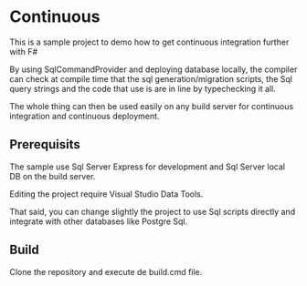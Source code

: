 # Continuous

This is a sample project to demo how to get continuous integration further with F#

By using SqlCommandProvider and deploying database locally, the compiler can check at compile time that
the sql generation/migration scripts, the Sql query strings and the code that use is are
in line by typechecking it all.

The whole thing can then be used easily on any build server for continuous integration and continuous deployment.


## Prerequisits

The sample use Sql Server Express for development and Sql Server local DB on the build server.

Editing the project require Visual Studio Data Tools.

That said, you can change slightly the project to use Sql scripts directly and integrate with
other databases like Postgre Sql.

## Build

Clone the repository and execute de build.cmd file.






